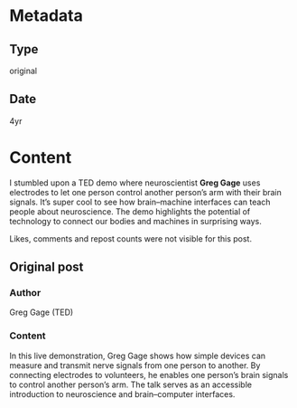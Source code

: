# Metadata

## Type

original

## Date

4yr

# Content

I stumbled upon a TED demo where neuroscientist **Greg Gage** uses electrodes to let one person control another person’s arm with their brain signals.  It’s super cool to see how brain–machine interfaces can teach people about neuroscience.  The demo highlights the potential of technology to connect our bodies and machines in surprising ways.

Likes, comments and repost counts were not visible for this post.

## Original post

### Author

Greg Gage (TED)

### Content

In this live demonstration, Greg Gage shows how simple devices can measure and transmit nerve signals from one person to another.  By connecting electrodes to volunteers, he enables one person’s brain signals to control another person’s arm.  The talk serves as an accessible introduction to neuroscience and brain–computer interfaces.
